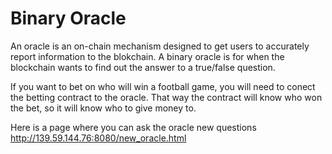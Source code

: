 Binary Oracle
===========

An oracle is an on-chain mechanism designed to get users to accurately report information to the blokchain.
A binary oracle is for when the blockchain wants to find out the answer to a true/false question.

If you want to bet on who will win a football game, you will need to conect the betting contract to the oracle. That way the contract will know who won the bet, so it will know who to give money to.

Here is a page where you can ask the oracle new questions http://139.59.144.76:8080/new_oracle.html